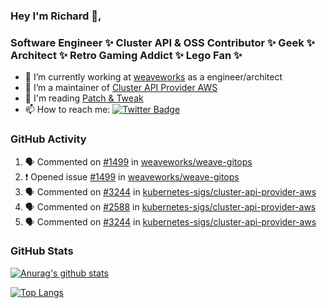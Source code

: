 ### Hey I'm Richard 👋, 

<h3 align="left">Software Engineer ✨ Cluster API & OSS Contributor ✨ Geek ✨ Architect ✨ Retro Gaming Addict ✨ Lego Fan ✨</h3>

- 🔭 I’m currently working at [weaveworks](https://github.com/weaveworks) as a engineer/architect
- 👯 I’m a maintainer of [Cluster API Provider AWS](https://github.com/kubernetes-sigs/cluster-api-provider-aws)
- 💬 I'm reading [Patch & Tweak](https://bjooks.com/products/patch-tweak-exploring-modular-synthesis)
- 📫 How to reach me: [![Twitter Badge](https://img.shields.io/badge/-@fruit_case-00acee?style=flat&logo=Twitter&logoColor=white)](https://twitter.com/intent/follow?screen_name=fruit_case "Follow on Twitter")

### GitHub Activity 

<!--START_SECTION:activity-->
1. 🗣 Commented on [#1499](https://github.com/weaveworks/weave-gitops/issues/1499) in [weaveworks/weave-gitops](https://github.com/weaveworks/weave-gitops)
2. ❗️ Opened issue [#1499](https://github.com/weaveworks/weave-gitops/issues/1499) in [weaveworks/weave-gitops](https://github.com/weaveworks/weave-gitops)
3. 🗣 Commented on [#3244](https://github.com/kubernetes-sigs/cluster-api-provider-aws/issues/3244) in [kubernetes-sigs/cluster-api-provider-aws](https://github.com/kubernetes-sigs/cluster-api-provider-aws)
4. 🗣 Commented on [#2588](https://github.com/kubernetes-sigs/cluster-api-provider-aws/issues/2588) in [kubernetes-sigs/cluster-api-provider-aws](https://github.com/kubernetes-sigs/cluster-api-provider-aws)
5. 🗣 Commented on [#3244](https://github.com/kubernetes-sigs/cluster-api-provider-aws/issues/3244) in [kubernetes-sigs/cluster-api-provider-aws](https://github.com/kubernetes-sigs/cluster-api-provider-aws)
<!--END_SECTION:activity-->

### GitHub Stats

[![Anurag's github stats](https://github-readme-stats.vercel.app/api?username=richardcase&count_private=true&show_icons=true)](https://github.com/anuraghazra/github-readme-stats)

[![Top Langs](https://github-readme-stats.vercel.app/api/top-langs/?username=richardcase&hide=html&layout=compact)](https://github.com/anuraghazra/github-readme-stats)
